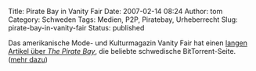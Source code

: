 Title: Pirate Bay in Vanity Fair
Date: 2007-02-14 08:24
Author: tom
Category: Schweden
Tags: Medien, P2P, Piratebay, Urheberrecht
Slug: pirate-bay-in-vanity-fair
Status: published

Das amerikanische Mode- und Kulturmagazin Vanity Fair hat einen [langen
Artikel über *The Pirate
Bay*](http://www.vanityfair.com/ontheweb/features/2007/03/piratebay200703),
die beliebte schwedische BitTorrent-Seite. ([mehr
dazu](http://www.fiket.de/tag/piratebay))

